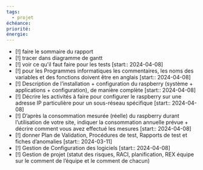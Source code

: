 ```yaml
---
tags:
  - projet
échéance:
priorité:
énergie:
---
```

- [!] faire le sommaire du rapport
- [!] tracer dans diagramme de gantt
- [!] voir ce qu'il faut faire pour les tests  [start:: 2024-04-08]
- [!] pour les Programmes informatiques les commentaires, les noms des variables et des fonctions doivent être en anglais [start:: 2024-04-08] 
- [!] Description de l’installation + configuration du raspberry (système + applications + configuration), de manière complète [start:: 2024-04-08]
- [!] Décrire les activités à faire pour configurer le raspberry sur une adresse IP particulière pour un sous-réseau spécifique [start:: 2024-04-08]
- [!] D’après la consommation mesurée (réelle) du raspberry durant l’utilisation de votre site, indiquer la consommation annuelle prévue + décrire comment vous avez effectué les mesures  [start:: 2024-04-08]
- [!] donner Plan de Validation, Procédures de test, Rapports de test et fiches d’anomalies  [start:: 2024-03-11]
- [!] Gestion de Configuration des logiciels [start:: 2024-04-08]
- [!] Gestion de projet (statut des risques, RACI, planification, REX équipe sur le comment de l’équipe et le comment de chacun)